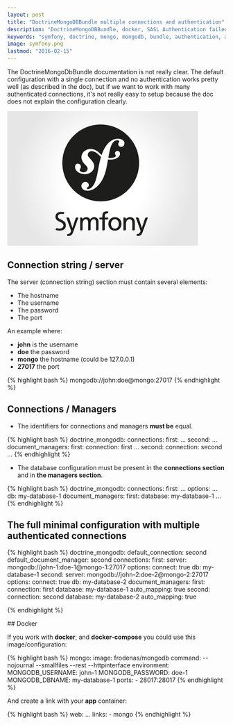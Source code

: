 ```yaml
---
layout: post
title: "DoctrineMongoDBBundle multiple connections and authentication"
description: "DoctrineMongoDBBundle, docker, SASL Authentication failed on database, The service doctrine_mongodb.odm.conn1_connection has a dependency on a non-existent service doctrine_mongodb.odm.conn1_configuration. "
keywords: "symfony, doctrine, mongo, mongodb, bundle, authentication, auth, authenticated, multuple, connection, connections, docker, error"
image: symfony.png
lastmod: "2016-02-15"
---
```


The DoctrineMongoDbBundle documentation is not really clear. The default configuration with a single connection
and no authentication works pretty well (as described in the doc), but if we want to work with many authenticated connections,
it's not really easy to setup because the doc does not explain the configuration clearly.

![Symfony](/assets/images/posts/symfony.png)

## Connection string / server

The server (connection string) section must contain several elements:

* The hostname
* The username
* The password
* The port

An example where:

* **john** is the username
* **doe** the password
* **mongo** the hostname (could be 127.0.0.1)
* **27017** the port

{% highlight bash %}
mongodb://john:doe@mongo:27017
{% endhighlight  %}

## Connections / Managers

* The identifiers for connections and managers **must be** equal.

{% highlight bash %}
doctrine_mongodb:
    connections:
        first:
            ...
        second:
            ...
    document_managers:
        first:
            connection: first
            ...
        second:
            connection: second
            ...
{% endhighlight %}

* The database configuration must be present in the **connections section** and in **the managers section**.

{% highlight bash %}
doctrine_mongodb:
    connections:
        first:
            ...
            options:
                ...
                db: my-database-1
    document_managers:
        first:
            database: my-database-1
            ...
{% endhighlight %}

## The full minimal configuration with multiple authenticated connections

{% highlight bash %}
doctrine_mongodb:
    default_connection: second
    default_document_manager: second
    connections:
        first:
            server: mongodb://john-1:doe-1@mongo-1:27017
            options:
                connect: true
                db:  my-database-1
        second:
            server: mongodb://john-2:doe-2@mongo-2:27017
            options:
                connect: true
                db: my-database-2
    document_managers:
        first:
            connection: first
            database:  my-database-1
            auto_mapping: true
        second:
            connection: second
            database:  my-database-2
            auto_mapping: true
            
{% endhighlight %}

## Docker

If you work with **docker**, and **docker-compose** you could use this image/configuration:

{% highlight bash %}
mongo:
    image: frodenas/mongodb
    command: --nojournal --smallfiles --rest --httpinterface
    environment:
        MONGODB_USERNAME: john-1
        MONGODB_PASSWORD: doe-1
        MONGODB_DBNAME: my-database-1
    ports:
        - 28017:28017
{% endhighlight %}

And create a link with your **app** container:

{% highlight bash %}
web:
    ...
    links:
        - mongo
{% endhighlight %}

